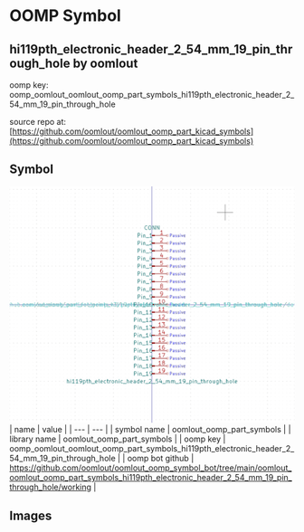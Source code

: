 # OOMP Symbol  
## hi119pth_electronic_header_2_54_mm_19_pin_through_hole  by oomlout  
  
oomp key: oomp_oomlout_oomlout_oomp_part_symbols_hi119pth_electronic_header_2_54_mm_19_pin_through_hole  
  
source repo at: [https://github.com/oomlout/oomlout_oomp_part_kicad_symbols](https://github.com/oomlout/oomlout_oomp_part_kicad_symbols)  
## Symbol  
  
[![working.png](working_600.png)](working.png)  
| name | value | 
| --- | --- | 
| symbol name | oomlout_oomp_part_symbols | 
| library name | oomlout_oomp_part_symbols | 
| oomp key | oomp_oomlout_oomlout_oomp_part_symbols_hi119pth_electronic_header_2_54_mm_19_pin_through_hole | 
| oomp bot github | https://github.com/oomlout/oomlout_oomp_symbol_bot/tree/main/oomlout_oomlout_oomp_part_symbols_hi119pth_electronic_header_2_54_mm_19_pin_through_hole/working | 
## Images  
